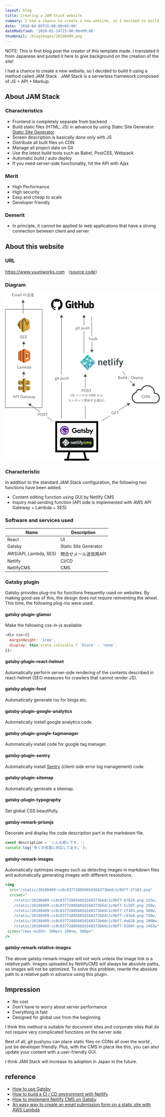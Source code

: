 ```yaml
---
layout: blog
title: Creating a JAM Stack website
summary: I had a chance to create a new website, so I decided to build it using a method called JAM Stack . JAM Stack is a serverless framework composed of JS + API + Markup.
date: '2018-04-09T15:00:00+09:00'
dateModified: '2020-02-14T23:00:00+09:00'
thumbnail: /blogImages/20180409.png
---
```

NOTE: This is first blog post the creator of this template made. I translated it from Japanese and posted it here to give background on the creation of the site!

I had a chance to create a new website, so I decided to build it using a method called JAM Stack . JAM Stack is a serverless framework composed of JS + API + Markup.

## About JAM Stack
### Characteristics
* Frontend is completely separate from backend
* Build static files (HTML, JS) in advance by using Static Site Generator: [Static Site Generator](https://www.staticgen.com/) 
* Screen description is basically done only with JS
* Distribute all built files on CDN
* Manage all project data on Git
* Use the latest build tools such as Babel, PostCSS, Webpack
* Automatic build / auto deploy
* If you need server-side functionality, hit the API with Ajax

### Merit
* High Performance
* High security
* Easy and cheap to scale
* Developer friendly

### Demerit
* In principle, it cannot be applied to web applications that have a strong connection between client and server

## About this website

### URL
<a href="https://www.yuuniworks.com" target="_blank">https://www.yuuniworks.com</a>
（<a href="https://github.com/junkboy0315/yuuni-web" target="_blank">source code</a>）
### Diagram
![Diagram](/blogImages/20180409.png)

### Characteristic
In addition to the standard JAM Stack configuration, the following two functions have been added.

* Content editing function using GUI by Netlify CMS
* Inquiry mail sending function (API side is implemented with AWS API Gateway + Lambda + SES)

### Software and services used
|Name|Description|
|-|-|
|React|UI|
|Gatsby|Static Site Generator|
|AWS(API, Lambda, SES)|問合せメール送信用API|
|Netlify|CI/CD|
|NetlifyCMS|CMS|

### Gatsby plugin
Gatsby provides plug-ins for functions frequently used on websites. By making good use of this, the design does not require reinventing the wheel. This time, the following plug-ins were used.

#### gatsby-plugin-glamor
Make the following css-in-js available.
```javascript
<div css={{
  marginHeight: '1rem',
  display: this.state.isVisible ? 'block' : 'none',
}}>
```

#### gatsby-plugin-react-helmet
Automatically perform server-side rendering of the contents described in react-helmet (SEO measures for crawlers that cannot render JS).

#### gatsby-plugin-feed
Automatically generate rss for blogs etc.

#### gatsby-plugin-google-analytics
Automatically install google analytics code.

#### gatsby-plugin-google-tagmanager
Automatically install code for google tag manager.

#### gatsby-plugin-sentry
Automatically install [Sentry](https://sentry.io/welcome/) (client-side error log management) code.

#### gatsby-plugin-sitemap
Automatically generate a sitemap.

#### gatsby-plugin-typography
Set global CSS beautifully.

#### gatsby-remark-prismjs
Decorate and display the code description part in the markdown file.
```javascript
const description = 'こんな感じです。';
console.log('多くの言語に対応してます。');
```

#### gatsby-remark-images
Automatically optimizes images such as detecting images in markdown files and automatically generating images with different resolutions.
```jsx
<img
  src="/static/20180409-cc8c83772885665d168373b6dc1c9bf7-2f183.png"
  srcset="
    /static/20180409-cc8c83772885665d168373b6dc1c9bf7-67829.png 125w,
    /static/20180409-cc8c83772885665d168373b6dc1c9bf7-5c59f.png 250w,
    /static/20180409-cc8c83772885665d168373b6dc1c9bf7-2f183.png 500w,
    /static/20180409-cc8c83772885665d168373b6dc1c9bf7-c93e8.png 750w,
    /static/20180409-cc8c83772885665d168373b6dc1c9bf7-4e628.png 1000w,
    /static/20180409-cc8c83772885665d168373b6dc1c9bf7-9260f.png 1463w"
 sizes="(max-width: 500px) 100vw, 500px"
/>
```

#### gatsby-remark-relative-images
The above gatsby-remark-images will not work unless the image link is a relative path. Images uploaded by NetlifyCMS will always be absolute paths, so images will not be optimized. To solve this problem, rewrite the absolute path to a relative path in advance using this plugin.

## Impression
- No cost
- Don't have to worry about server performance
- Everything is fast
- Designed for global use from the beginning


I think this method is suitable for document sites and corporate sites that do not require very complicated functions on the server side.

Best of all, git pushyou can place static files on CDNs all over the world , just be developer friendly. Plus, with the CMS in place like this, you can also update your content with a user-friendly GUI.

I think JAM Stack will increase its adoption in Japan in the future.

## reference
* [How to use Gatsby](https://www.gatsbyjs.org/tutorial/)
* [How to build a CI / CD environment with Netlify](https://www.netlify.com/blog/2016/02/24/a-step-by-step-guide-gatsby-on-netlify/)
* [How to implement Netlify CMS on Gatsby](https://www.netlifycms.org/docs/add-to-your-site/)
* [An easy way to create an email submission form on a static site with AWS Lambda](https://blog.craftz.dog/aws-lambda%E3%81%A7%E9%9D%99%E7%9A%84%E3%82%B5%E3%82%A4%E3%83%88%E3%81%AB%E3%83%A1%E3%83%BC%E3%83%AB%E9%80%81%E4%BF%A1%E3%83%95%E3%82%A9%E3%83%BC%E3%83%A0%E3%82%92%E4%BD%9C%E3%82%8B%E7%B0%A1%E5%8D%98%E3%81%AA%E6%96%B9%E6%B3%95-de8cba5e50a5)
